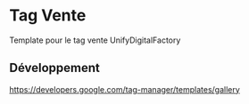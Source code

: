 # Tag Vente

Template pour le tag vente UnifyDigitalFactory

## Développement

https://developers.google.com/tag-manager/templates/gallery
